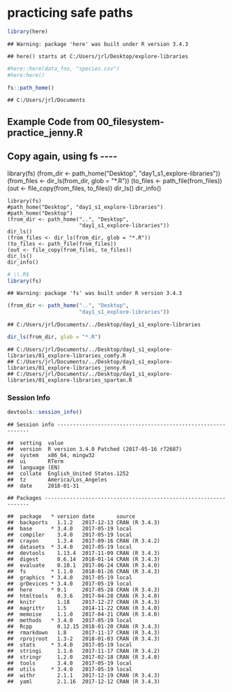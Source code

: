 practicing safe paths
================

``` r
library(here)
```

    ## Warning: package 'here' was built under R version 3.4.3

    ## here() starts at C:/Users/jrl/Desktop/explore-libraries

``` r
#here::here(data_foo, "species.csv")
#here:here()
```

``` r
fs::path_home()
```

    ## C:/Users/jrl/Documents

Example Code from 00\_filesystem-practice\_jenny.R
--------------------------------------------------

Copy again, using fs ----
-------------------------

library(fs) (from\_dir &lt;- path\_home("Desktop", "day1\_s1\_explore-libraries")) (from\_files &lt;- dir\_ls(from\_dir, glob = "\*.R")) (to\_files &lt;- path\_file(from\_files)) (out &lt;- file\_copy(from\_files, to\_files)) dir\_ls() dir\_info()

    library(fs)
    #path_home("Desktop", "day1_s1_explore-libraries")
    #path_home("Desktop")
    (from_dir <- path_home("..", "Desktop",
                           "day1_s1_explore-libraries"))
    dir_ls()
    (from_files <- dir_ls(from_dir, glob = "*.R"))
    (to_files <- path_file(from_files))
    (out <- file_copy(from_files, to_files))
    dir_ls()
    dir_info()

``` r
# \\.R$
library(fs)
```

    ## Warning: package 'fs' was built under R version 3.4.3

``` r
(from_dir <- path_home("..", "Desktop",
                       "day1_s1_explore-libraries"))
```

    ## C:/Users/jrl/Documents/../Desktop/day1_s1_explore-libraries

``` r
dir_ls(from_dir, glob = "*.R")
```

    ## C:/Users/jrl/Documents/../Desktop/day1_s1_explore-libraries/01_explore-libraries_comfy.R
    ## C:/Users/jrl/Documents/../Desktop/day1_s1_explore-libraries/01_explore-libraries_jenny.R
    ## C:/Users/jrl/Documents/../Desktop/day1_s1_explore-libraries/01_explore-libraries_spartan.R

### Session Info

``` r
devtools::session_info()
```

    ## Session info -------------------------------------------------------------

    ##  setting  value                                      
    ##  version  R version 3.4.0 Patched (2017-05-16 r72687)
    ##  system   x86_64, mingw32                            
    ##  ui       RTerm                                      
    ##  language (EN)                                       
    ##  collate  English_United States.1252                 
    ##  tz       America/Los_Angeles                        
    ##  date     2018-01-31

    ## Packages -----------------------------------------------------------------

    ##  package   * version date       source        
    ##  backports   1.1.2   2017-12-13 CRAN (R 3.4.3)
    ##  base      * 3.4.0   2017-05-19 local         
    ##  compiler    3.4.0   2017-05-19 local         
    ##  crayon      1.3.4   2017-09-16 CRAN (R 3.4.2)
    ##  datasets  * 3.4.0   2017-05-19 local         
    ##  devtools    1.13.4  2017-11-09 CRAN (R 3.4.3)
    ##  digest      0.6.14  2018-01-14 CRAN (R 3.4.3)
    ##  evaluate    0.10.1  2017-06-24 CRAN (R 3.4.0)
    ##  fs        * 1.1.0   2018-01-26 CRAN (R 3.4.3)
    ##  graphics  * 3.4.0   2017-05-19 local         
    ##  grDevices * 3.4.0   2017-05-19 local         
    ##  here      * 0.1     2017-05-28 CRAN (R 3.4.3)
    ##  htmltools   0.3.6   2017-04-28 CRAN (R 3.4.0)
    ##  knitr       1.18    2017-12-27 CRAN (R 3.4.3)
    ##  magrittr    1.5     2014-11-22 CRAN (R 3.4.0)
    ##  memoise     1.1.0   2017-04-21 CRAN (R 3.4.0)
    ##  methods   * 3.4.0   2017-05-19 local         
    ##  Rcpp        0.12.15 2018-01-20 CRAN (R 3.4.3)
    ##  rmarkdown   1.8     2017-11-17 CRAN (R 3.4.3)
    ##  rprojroot   1.3-2   2018-01-03 CRAN (R 3.4.3)
    ##  stats     * 3.4.0   2017-05-19 local         
    ##  stringi     1.1.6   2017-11-17 CRAN (R 3.4.2)
    ##  stringr     1.2.0   2017-02-18 CRAN (R 3.4.0)
    ##  tools       3.4.0   2017-05-19 local         
    ##  utils     * 3.4.0   2017-05-19 local         
    ##  withr       2.1.1   2017-12-19 CRAN (R 3.4.3)
    ##  yaml        2.1.16  2017-12-12 CRAN (R 3.4.3)
